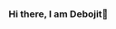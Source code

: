 ### Hi there, I am Debojit👋

<!--
**N0vice17/N0vice17** is a ✨ _special_ ✨ repository because its `README.md` (this file) appears on your GitHub profile.

Here are some ideas to get you started:
![image](https://user-images.githubusercontent.com/97492549/215133463-078c5ecf-421c-46e5-bc03-1122805f8c3d.png)
![image](https://user-images.githubusercontent.com/97492549/215133581-edabc4b6-763d-4102-8bb8-4f6345842f61.png)

- 🔭 I’m currently working on ...
- 🌱 I’m currently learning ...
- 👯 I’m looking to collaborate on ...
- 🤔 I’m looking for help with ...
- 💬 Ask me about ...
- 📫 How to reach me: ...
- 😄 Pronouns: ...
- ⚡ Fun fact: ...
-->
